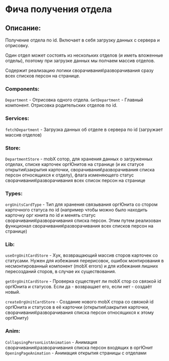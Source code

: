 # Фича получения отдела

## Описание:

Получение отдела по id. Включает в себя загрузку данных с сервера и отрисовку.

Один отдел может состоять из нескольких отделов (и иметь вложенные отделы), поэтому при загрузке данных мы полчаем массив отделов.

Содержит реализацию логики сворачивания\разворачивания сразу всех списков персон на странице.

### Components:

`Department` - Отрисовка одного отдела.
`GetDepartment` - Главный компонент. Отрисовка родительских отделов по id.

### Services:

`fetchDepartment` - Загрузка данных об отделе в сервера по id (загружает массив отделов)

### Store:

`DepartmentStore` - mobX сотор, для хранения данных о загруженных отделах, списке карточек оргЮнитов на странице (и их статусе открытия\закрытия карточки, сворачивания\разворачивания списка персон относящихся к отделу), флага изменяющего статус сворачивания\разворачивания всех список персон на странице

### Types:

`orgUnitsCardType` - Тип для хранения связывания оргЮнита со стором карточного статуса по id (например чтобы можно было находить карточку орг юнита по id и менять статус сворачивания\разворачивания списка персон. Этим путем реализован функционал сворачивания\разворачивания всех списков персон на странице)

### Lib:

`useOrgUnitCardStore` - Хук, возвращающий массив сторов карточек со статусами. Нужен для избежания перерисовок, ошибок монтирования в несмонтированный компонент (mobX errors) и для избежания лишних пересозданий сторов, в случае их существования.

`getOrgUnitCardStore` - Проверка существует ли mobX стор со связкой id оргЮнита и статусов. Если да - возвращает его, если нет - создаёт новый.

`createOrgUnitCardStore` - Создание нового mobX стора со связкой id оргЮнита и статусов в её карточки (открытия\закрытия карточки, сворачивания\разворачивания списка персон относящихся к этому оргЮниту)

### Anim:

`CollapsingPersonListAnimation` - Анимация сворачивания\разворачивания списка персон входящих в оргЮнит
`OpeningPageAnimation` - Анимация открытия страницы с отделами
